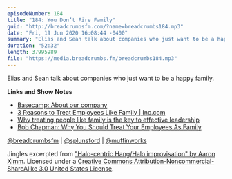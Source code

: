 ```yaml
---
episodeNumber: 184
title: "184: You Don’t Fire Family"
guid: "http://breadcrumbsfm.com/?name=breadcrumbs184.mp3"
date: "Fri, 19 Jun 2020 16:08:44 -0400"
summary: "Elias and Sean talk about companies who just want to be a happy family."
duration: "52:32"
length: 37995989
file: "https://media.breadcrumbs.fm/breadcrumbs184.mp3"
---
```

Elias and Sean talk about companies who just want to be a happy family.

**Links and Show Notes**
- [Basecamp: About our company](https://basecamp.com/about)
- [3 Reasons to Treat Employees Like Family | Inc.com](https://www.inc.com/karl-and-bill/3-reasons-to-treat-employees-like-family.html)
- [Why treating people like family is the key to effective leadership](https://www.t-three.com/soak/insights/why-treating-people-like-family-is-the-key-to-effective-leadership)
- [Bob Chapman: Why You Should Treat Your Employees As Family](https://www.forbes.com/sites/danschawbel/2015/10/06/bob-chapman-why-you-should-treat-your-employees-as-family/)

[@breadcrumbsfm](https://twitter.com/breadcrumbsfm) | [@splunsford](https://twitter.com/splunsford) | [@muffinworks](https://twitter.com/muffinworks)

Jingles excerpted from ["Halo-centric Hang/Halo improvisation" by Aaron Ximm](http://freemusicarchive.org/music/aaron_ximm/handpans_and_the_hang/). Licensed under a [Creative Commons Attribution-Noncommercial-ShareAlike 3.0 United States License](http://creativecommons.org/licenses/by-nc-sa/3.0/us/).
